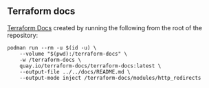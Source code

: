 ## Terraform docs

[Terraform Docs](https://terraform-docs.io/) created by running the following
from the root of the repository:

```Shell
podman run --rm -u $(id -u) \
    --volume "$(pwd):/terraform-docs" \
    -w /terraform-docs \
    quay.io/terraform-docs/terraform-docs:latest \
    --output-file ../../docs/README.md \
    --output-mode inject /terraform-docs/modules/http_redirects
```
